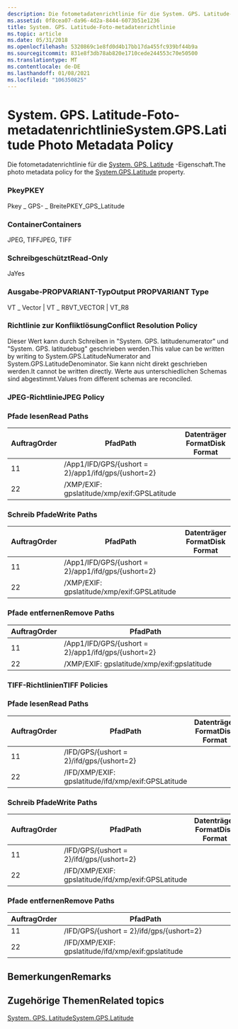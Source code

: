 ```yaml
---
description: Die fotometadatenrichtlinie für die System. GPS. Latitude-Eigenschaft.
ms.assetid: 0f8cea07-da96-4d2a-8444-6073b51e1236
title: System. GPS. Latitude-Foto-metadatenrichtlinie
ms.topic: article
ms.date: 05/31/2018
ms.openlocfilehash: 5320869c1e8fd0d4b17bb17da455fc939bf44b9a
ms.sourcegitcommit: 831e8f3db78ab820e1710cede244553c70e50500
ms.translationtype: MT
ms.contentlocale: de-DE
ms.lasthandoff: 01/08/2021
ms.locfileid: "106350825"
---
```

# <a name="systemgpslatitude-photo-metadata-policy"></a><span data-ttu-id="1f53e-103">System. GPS. Latitude-Foto-metadatenrichtlinie</span><span class="sxs-lookup"><span data-stu-id="1f53e-103">System.GPS.Latitude Photo Metadata Policy</span></span>

<span data-ttu-id="1f53e-104">Die fotometadatenrichtlinie für die [System. GPS. Latitude](../properties/props-system-gps-latitude.md) -Eigenschaft.</span><span class="sxs-lookup"><span data-stu-id="1f53e-104">The photo metadata policy for the [System.GPS.Latitude](../properties/props-system-gps-latitude.md) property.</span></span>

### <a name="pkey"></a><span data-ttu-id="1f53e-105">Pkey</span><span class="sxs-lookup"><span data-stu-id="1f53e-105">PKEY</span></span>

<span data-ttu-id="1f53e-106">Pkey \_ GPS- \_ Breite</span><span class="sxs-lookup"><span data-stu-id="1f53e-106">PKEY\_GPS\_Latitude</span></span>

### <a name="containers"></a><span data-ttu-id="1f53e-107">Container</span><span class="sxs-lookup"><span data-stu-id="1f53e-107">Containers</span></span>

<span data-ttu-id="1f53e-108">JPEG, TIFF</span><span class="sxs-lookup"><span data-stu-id="1f53e-108">JPEG, TIFF</span></span>

### <a name="read-only"></a><span data-ttu-id="1f53e-109">Schreibgeschützt</span><span class="sxs-lookup"><span data-stu-id="1f53e-109">Read-Only</span></span>

<span data-ttu-id="1f53e-110">Ja</span><span class="sxs-lookup"><span data-stu-id="1f53e-110">Yes</span></span>

### <a name="output-propvariant-type"></a><span data-ttu-id="1f53e-111">Ausgabe-PROPVARIANT-Typ</span><span class="sxs-lookup"><span data-stu-id="1f53e-111">Output PROPVARIANT Type</span></span>

<span data-ttu-id="1f53e-112">VT \_ Vector \| VT \_ R8</span><span class="sxs-lookup"><span data-stu-id="1f53e-112">VT\_VECTOR \| VT\_R8</span></span>

### <a name="conflict-resolution-policy"></a><span data-ttu-id="1f53e-113">Richtlinie zur Konfliktlösung</span><span class="sxs-lookup"><span data-stu-id="1f53e-113">Conflict Resolution Policy</span></span>

<span data-ttu-id="1f53e-114">Dieser Wert kann durch Schreiben in "System. GPS. latitudenumerator" und "System. GPS. latitudebug" geschrieben werden.</span><span class="sxs-lookup"><span data-stu-id="1f53e-114">This value can be written by writing to System.GPS.LatitudeNumerator and System.GPS.LatitudeDenominator.</span></span> <span data-ttu-id="1f53e-115">Sie kann nicht direkt geschrieben werden.</span><span class="sxs-lookup"><span data-stu-id="1f53e-115">It cannot be written directly.</span></span> <span data-ttu-id="1f53e-116">Werte aus unterschiedlichen Schemas sind abgestimmt.</span><span class="sxs-lookup"><span data-stu-id="1f53e-116">Values from different schemas are reconciled.</span></span>

### <a name="jpeg-policy"></a><span data-ttu-id="1f53e-117">JPEG-Richtlinie</span><span class="sxs-lookup"><span data-stu-id="1f53e-117">JPEG Policy</span></span>

### <a name="read-paths"></a><span data-ttu-id="1f53e-118">Pfade lesen</span><span class="sxs-lookup"><span data-stu-id="1f53e-118">Read Paths</span></span>



| <span data-ttu-id="1f53e-119">Auftrag</span><span class="sxs-lookup"><span data-stu-id="1f53e-119">Order</span></span> | <span data-ttu-id="1f53e-120">Pfad</span><span class="sxs-lookup"><span data-stu-id="1f53e-120">Path</span></span>                     | <span data-ttu-id="1f53e-121">Datenträger Format</span><span class="sxs-lookup"><span data-stu-id="1f53e-121">Disk Format</span></span> |
|-------|--------------------------|-------------|
| <span data-ttu-id="1f53e-122">1</span><span class="sxs-lookup"><span data-stu-id="1f53e-122">1</span></span>     | <span data-ttu-id="1f53e-123">/App1/IFD/GPS/{ushort = 2}</span><span class="sxs-lookup"><span data-stu-id="1f53e-123">/app1/ifd/gps/{ushort=2}</span></span> |             |
| <span data-ttu-id="1f53e-124">2</span><span class="sxs-lookup"><span data-stu-id="1f53e-124">2</span></span>     | <span data-ttu-id="1f53e-125">/XMP/EXIF: gpslatitude</span><span class="sxs-lookup"><span data-stu-id="1f53e-125">/xmp/exif:GPSLatitude</span></span>    |             |



 

### <a name="write-paths"></a><span data-ttu-id="1f53e-126">Schreib Pfade</span><span class="sxs-lookup"><span data-stu-id="1f53e-126">Write Paths</span></span>



| <span data-ttu-id="1f53e-127">Auftrag</span><span class="sxs-lookup"><span data-stu-id="1f53e-127">Order</span></span> | <span data-ttu-id="1f53e-128">Pfad</span><span class="sxs-lookup"><span data-stu-id="1f53e-128">Path</span></span>                     | <span data-ttu-id="1f53e-129">Datenträger Format</span><span class="sxs-lookup"><span data-stu-id="1f53e-129">Disk Format</span></span> |
|-------|--------------------------|-------------|
| <span data-ttu-id="1f53e-130">1</span><span class="sxs-lookup"><span data-stu-id="1f53e-130">1</span></span>     | <span data-ttu-id="1f53e-131">/App1/IFD/GPS/{ushort = 2}</span><span class="sxs-lookup"><span data-stu-id="1f53e-131">/app1/ifd/gps/{ushort=2}</span></span> |             |
| <span data-ttu-id="1f53e-132">2</span><span class="sxs-lookup"><span data-stu-id="1f53e-132">2</span></span>     | <span data-ttu-id="1f53e-133">/XMP/EXIF: gpslatitude</span><span class="sxs-lookup"><span data-stu-id="1f53e-133">/xmp/exif:GPSLatitude</span></span>    |             |



 

### <a name="remove-paths"></a><span data-ttu-id="1f53e-134">Pfade entfernen</span><span class="sxs-lookup"><span data-stu-id="1f53e-134">Remove Paths</span></span>



| <span data-ttu-id="1f53e-135">Auftrag</span><span class="sxs-lookup"><span data-stu-id="1f53e-135">Order</span></span> | <span data-ttu-id="1f53e-136">Pfad</span><span class="sxs-lookup"><span data-stu-id="1f53e-136">Path</span></span>                     |
|-------|--------------------------|
| <span data-ttu-id="1f53e-137">1</span><span class="sxs-lookup"><span data-stu-id="1f53e-137">1</span></span>     | <span data-ttu-id="1f53e-138">/App1/IFD/GPS/{ushort = 2}</span><span class="sxs-lookup"><span data-stu-id="1f53e-138">/app1/ifd/gps/{ushort=2}</span></span> |
| <span data-ttu-id="1f53e-139">2</span><span class="sxs-lookup"><span data-stu-id="1f53e-139">2</span></span>     | <span data-ttu-id="1f53e-140">/XMP/EXIF: gpslatitude</span><span class="sxs-lookup"><span data-stu-id="1f53e-140">/xmp/exif:gpslatitude</span></span>    |



 

### <a name="tiff-policies"></a><span data-ttu-id="1f53e-141">TIFF-Richtlinien</span><span class="sxs-lookup"><span data-stu-id="1f53e-141">TIFF Policies</span></span>

### <a name="read-paths"></a><span data-ttu-id="1f53e-142">Pfade lesen</span><span class="sxs-lookup"><span data-stu-id="1f53e-142">Read Paths</span></span>



| <span data-ttu-id="1f53e-143">Auftrag</span><span class="sxs-lookup"><span data-stu-id="1f53e-143">Order</span></span> | <span data-ttu-id="1f53e-144">Pfad</span><span class="sxs-lookup"><span data-stu-id="1f53e-144">Path</span></span>                      | <span data-ttu-id="1f53e-145">Datenträger Format</span><span class="sxs-lookup"><span data-stu-id="1f53e-145">Disk Format</span></span> |
|-------|---------------------------|-------------|
| <span data-ttu-id="1f53e-146">1</span><span class="sxs-lookup"><span data-stu-id="1f53e-146">1</span></span>     | <span data-ttu-id="1f53e-147">/IFD/GPS/{ushort = 2}</span><span class="sxs-lookup"><span data-stu-id="1f53e-147">/ifd/gps/{ushort=2}</span></span>       |             |
| <span data-ttu-id="1f53e-148">2</span><span class="sxs-lookup"><span data-stu-id="1f53e-148">2</span></span>     | <span data-ttu-id="1f53e-149">/IFD/XMP/EXIF: gpslatitude</span><span class="sxs-lookup"><span data-stu-id="1f53e-149">/ifd/xmp/exif:GPSLatitude</span></span> |             |



 

### <a name="write-paths"></a><span data-ttu-id="1f53e-150">Schreib Pfade</span><span class="sxs-lookup"><span data-stu-id="1f53e-150">Write Paths</span></span>



| <span data-ttu-id="1f53e-151">Auftrag</span><span class="sxs-lookup"><span data-stu-id="1f53e-151">Order</span></span> | <span data-ttu-id="1f53e-152">Pfad</span><span class="sxs-lookup"><span data-stu-id="1f53e-152">Path</span></span>                      | <span data-ttu-id="1f53e-153">Datenträger Format</span><span class="sxs-lookup"><span data-stu-id="1f53e-153">Disk Format</span></span> |
|-------|---------------------------|-------------|
| <span data-ttu-id="1f53e-154">1</span><span class="sxs-lookup"><span data-stu-id="1f53e-154">1</span></span>     | <span data-ttu-id="1f53e-155">/IFD/GPS/{ushort = 2}</span><span class="sxs-lookup"><span data-stu-id="1f53e-155">/ifd/gps/{ushort=2}</span></span>       |             |
| <span data-ttu-id="1f53e-156">2</span><span class="sxs-lookup"><span data-stu-id="1f53e-156">2</span></span>     | <span data-ttu-id="1f53e-157">/IFD/XMP/EXIF: gpslatitude</span><span class="sxs-lookup"><span data-stu-id="1f53e-157">/ifd/xmp/exif:GPSLatitude</span></span> |             |



 

### <a name="remove-paths"></a><span data-ttu-id="1f53e-158">Pfade entfernen</span><span class="sxs-lookup"><span data-stu-id="1f53e-158">Remove Paths</span></span>



| <span data-ttu-id="1f53e-159">Auftrag</span><span class="sxs-lookup"><span data-stu-id="1f53e-159">Order</span></span> | <span data-ttu-id="1f53e-160">Pfad</span><span class="sxs-lookup"><span data-stu-id="1f53e-160">Path</span></span>                      |
|-------|---------------------------|
| <span data-ttu-id="1f53e-161">1</span><span class="sxs-lookup"><span data-stu-id="1f53e-161">1</span></span>     | <span data-ttu-id="1f53e-162">/IFD/GPS/{ushort = 2}</span><span class="sxs-lookup"><span data-stu-id="1f53e-162">/ifd/gps/{ushort=2}</span></span>       |
| <span data-ttu-id="1f53e-163">2</span><span class="sxs-lookup"><span data-stu-id="1f53e-163">2</span></span>     | <span data-ttu-id="1f53e-164">/IFD/XMP/EXIF: gpslatitude</span><span class="sxs-lookup"><span data-stu-id="1f53e-164">/ifd/xmp/exif:gpslatitude</span></span> |



 

## <a name="remarks"></a><span data-ttu-id="1f53e-165">Bemerkungen</span><span class="sxs-lookup"><span data-stu-id="1f53e-165">Remarks</span></span>

## <a name="related-topics"></a><span data-ttu-id="1f53e-166">Zugehörige Themen</span><span class="sxs-lookup"><span data-stu-id="1f53e-166">Related topics</span></span>

<dl> <dt>

[<span data-ttu-id="1f53e-167">System. GPS. Latitude</span><span class="sxs-lookup"><span data-stu-id="1f53e-167">System.GPS.Latitude</span></span>](../properties/props-system-gps-latitude.md)
</dt> </dl>

 

 

